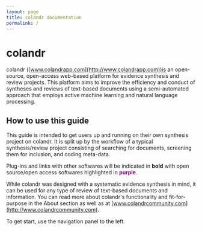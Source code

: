 ```yaml
---
layout: page
title: colandr documentation
permalink: /
---
```


# colandr

colandr ([www.colandrapp.com](http://www.colandrapp.com))is an open-source, open-access web-based platform for evidence synthesis and review projects. This platform aims to improve the efficiency and conduct of syntheses and reviews of text-based documents using a semi-automated approach that employs active machine learning and natural language processing. 

## How to use this guide

This guide is intended to get users up and running on their own synthesis project on colandr. It is split up by the workflow of a typical synthesis/review project consisting of searching for documents, screening them for inclusion, and coding meta-data.

Plug-ins and links with other softwares will be indicated in **bold** with open source/open access softwares highlighted in **<span style="color:purple">purple</span>**.

While colandr was designed with a systematic evidence synthesis in mind, it can be used for any type of review of text-based documents and information. You can read more about colandr's functionality and fit-for-purpose in the About section as well as at [www.colandrcommunity.com](http://www.colandrcommunity.com).

To get start, use the navigation panel to the left.
